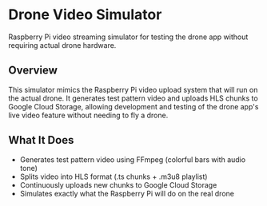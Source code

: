 # Drone Video Simulator

Raspberry Pi video streaming simulator for testing the drone app without requiring actual drone hardware.

## Overview

This simulator mimics the Raspberry Pi video upload system that will run on the actual drone. It generates test pattern video and uploads HLS chunks to Google Cloud Storage, allowing development and testing of the drone app's live video feature without needing to fly a drone.

## What It Does

- Generates test pattern video using FFmpeg (colorful bars with audio tone)
- Splits video into HLS format (.ts chunks + .m3u8 playlist)
- Continuously uploads new chunks to Google Cloud Storage
- Simulates exactly what the Raspberry Pi will do on the real drone

